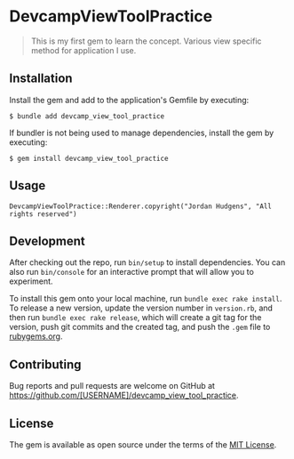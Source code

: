 # DevcampViewToolPractice

> This is my first gem to learn the concept.
> Various view specific method for application I use.


## Installation

Install the gem and add to the application's Gemfile by executing:

    $ bundle add devcamp_view_tool_practice

If bundler is not being used to manage dependencies, install the gem by executing:

    $ gem install devcamp_view_tool_practice

## Usage
```
DevcampViewToolPractice::Renderer.copyright("Jordan Hudgens", "All rights reserved")
```

## Development

After checking out the repo, run `bin/setup` to install dependencies. You can also run `bin/console` for an interactive prompt that will allow you to experiment.

To install this gem onto your local machine, run `bundle exec rake install`. To release a new version, update the version number in `version.rb`, and then run `bundle exec rake release`, which will create a git tag for the version, push git commits and the created tag, and push the `.gem` file to [rubygems.org](https://rubygems.org).

## Contributing

Bug reports and pull requests are welcome on GitHub at https://github.com/[USERNAME]/devcamp_view_tool_practice.

## License

The gem is available as open source under the terms of the [MIT License](https://opensource.org/licenses/MIT).
